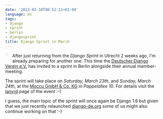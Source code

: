 ```yaml
---
date: '2013-03-10T08:52:11+01:00'
language: en
tags:
- django
- sprint
- berlin
- djangosprint
title: Django Sprint in March
---
```



<img src="http://photos.h10n.me/Events/Django-Sprint-2013-Utrecht/i-PrXrfRK/0/S/DSC00580-S.jpg" alt="" style="float:left;margin:0 15px 15px 0;max-width:300px;border:1px solid #DDD;padding:3px" />After just returning from the *Django Sprint* in Utrecht 2 weeks ago, I'm already preparing for another one: This time the [Deutscher Django Verein e.V.][ddv] has invited to a sprint in Berlin alongside their annual member-meeting.

The sprint will take place on *Saturday, March 23th*, and *Sunday, March 24th*, at the [Moccu GmbH & Co. KG][moc] in *Pappelallee 10*. For details visit the [lanyrd][lan] page of the event :-)

I guess, the main topic of the sprint will once again be Django 1.6 but given that we just recently relaunched [django-de.org](http://django-de.org/) some of us might also continue working on that :-)

[lan]: http://lanyrd.com/2013/django-sprint-march/
[ddv]: http://django-de.org/verein/
[moc]: http://www.moccu.com/